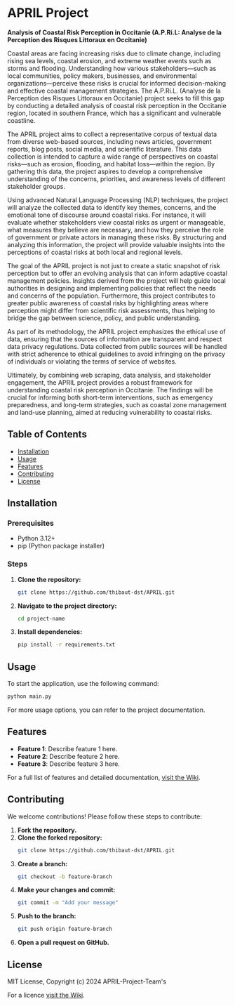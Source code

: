 # APRIL Project

**Analysis of Coastal Risk Perception in Occitanie (A.P.Ri.L: Analyse de la Perception des Risques Littoraux en Occitanie)**

Coastal areas are facing increasing risks due to climate change, including rising sea levels, coastal erosion, and extreme weather events such as storms and flooding. Understanding how various stakeholders—such as local communities, policy makers, businesses, and environmental organizations—perceive these risks is crucial for informed decision-making and effective coastal management strategies. The A.P.Ri.L. (Analyse de la Perception des Risques Littoraux en Occitanie) project seeks to fill this gap by conducting a detailed analysis of coastal risk perception in the Occitanie region, located in southern France, which has a significant and vulnerable coastline.

The APRIL project aims to collect a representative corpus of textual data from diverse web-based sources, including news articles, government reports, blog posts, social media, and scientific literature. This data collection is intended to capture a wide range of perspectives on coastal risks—such as erosion, flooding, and habitat loss—within the region. By gathering this data, the project aspires to develop a comprehensive understanding of the concerns, priorities, and awareness levels of different stakeholder groups.

Using advanced Natural Language Processing (NLP) techniques, the project will analyze the collected data to identify key themes, concerns, and the emotional tone of discourse around coastal risks. For instance, it will evaluate whether stakeholders view coastal risks as urgent or manageable, what measures they believe are necessary, and how they perceive the role of government or private actors in managing these risks. By structuring and analyzing this information, the project will provide valuable insights into the perceptions of coastal risks at both local and regional levels.

The goal of the APRIL project is not just to create a static snapshot of risk perception but to offer an evolving analysis that can inform adaptive coastal management policies. Insights derived from the project will help guide local authorities in designing and implementing policies that reflect the needs and concerns of the population. Furthermore, this project contributes to greater public awareness of coastal risks by highlighting areas where perception might differ from scientific risk assessments, thus helping to bridge the gap between science, policy, and public understanding.

As part of its methodology, the APRIL project emphasizes the ethical use of data, ensuring that the sources of information are transparent and respect data privacy regulations. Data collected from public sources will be handled with strict adherence to ethical guidelines to avoid infringing on the privacy of individuals or violating the terms of service of websites.

Ultimately, by combining web scraping, data analysis, and stakeholder engagement, the APRIL project provides a robust framework for understanding coastal risk perception in Occitanie. The findings will be crucial for informing both short-term interventions, such as emergency preparedness, and long-term strategies, such as coastal zone management and land-use planning, aimed at reducing vulnerability to coastal risks.

## Table of Contents
- [Installation](#installation)
- [Usage](#usage)
- [Features](#features)
- [Contributing](#contributing)
- [License](#license)

## Installation

### Prerequisites
- Python 3.12+
- pip (Python package installer)

### Steps
1. **Clone the repository:**
   ```bash
   git clone https://github.com/thibaut-dst/APRIL.git
   ```
2. **Navigate to the project directory:**
   ```bash
   cd project-name
   ```
4. **Install dependencies:**
   ```bash
   pip install -r requirements.txt
   ```
## Usage
To start the application, use the following command:
   ```bash
   python main.py
   ```

For more usage options, you can refer to the project documentation.

## Features

- **Feature 1**: Describe feature 1 here.
- **Feature 2**: Describe feature 2 here.
- **Feature 3**: Describe feature 3 here.

For a full list of features and detailed documentation, [visit the Wiki](https://github.com/thibaut-dst/APRIL/wiki/Features).

## Contributing
We welcome contributions! Please follow these steps to contribute:

1. **Fork the repository.**
2. **Clone the forked repository:**
   ```bash
   git clone https://github.com/thibaut-dst/APRIL.git
   ```
3. **Create a branch:**
   ```bash
   git checkout -b feature-branch
   ```
4. **Make your changes and commit:**
   ```bash
   git commit -m "Add your message"
   ```
5. **Push to the branch:**
   ```bash
   git push origin feature-branch
   ```
6. **Open a pull request on GitHub.**

## License

MIT License, Copyright (c) 2024 APRIL-Project-Team's

For a licence [visit the Wiki](https://github.com/thibaut-dst/APRIL/wiki/License).

